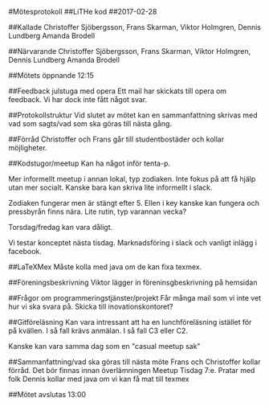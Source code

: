 #Mötesprotokoll
##LiTHe kod
##2017-02-28

##Kallade
Christoffer Sjöbergsson, Frans Skarman, Viktor Holmgren, Dennis Lundberg Amanda Brodell

##Närvarande
Christoffer Sjöbergsson, Frans Skarman, Viktor Holmgren, Dennis Lundberg Amanda Brodell

##Mötets öppnande
12:15

##Feedback julstuga med opera
Ett mail har skickats till opera om feedback. Vi har dock inte fått något svar.

##Protokollstruktur
Vid slutet av mötet kan en sammanfattning skrivas med vad som sagts/vad som ska göras
till nästa gång.

##Förråd
Christoffer och Frans går till studentbostäder och kollar möjligheter.


##Kodstugor/meetup
Kan ha något inför tenta-p. 

Mer informellt meetup i annan lokal, typ zodiaken. Inte fokus på att få hjälp utan
mer socialt. Kanske bara kan skriva lite informellt i slack.

Zodiaken fungerar men är stängt efter 5. Ellen i key kanske kan fungera och pressbyrån 
finns nära. Lite rutin, typ varannan vecka?

Torsdag/fredag kan vara dåligt. 

Vi testar konceptet nästa tisdag. Marknadsföring i slack och vanligt inlägg i facebook.

##LaTeXMex
Måste kolla med java om de kan fixa texmex.

##Föreningsbeskrivning
Viktor lägger in föreninsgbeskrivning på hemsidan

##Frågor om programmeringstjänster/projekt
Får många mail som vi inte vet hur vi ska svara på. Skicka till inovationskontoret?


##Gitföreläsning
Kan vara intressant att ha en lunchföreläsning istället för på kvällen. I så fall
krävs anmälan. I så fall C3 eller C2.

Kanske kan vara samma dag som en "casual meetup sak"

##Sammanfattning/vad ska göras till nästa möte
Frans och Christoffer kollar förråd. Det bör finnas innan överlämningen
Meetup Tisdag 7:e. Pratar med folk
Dennis kollar med java om vi kan få mat till texmex

##Mötet avslutas
13:00
